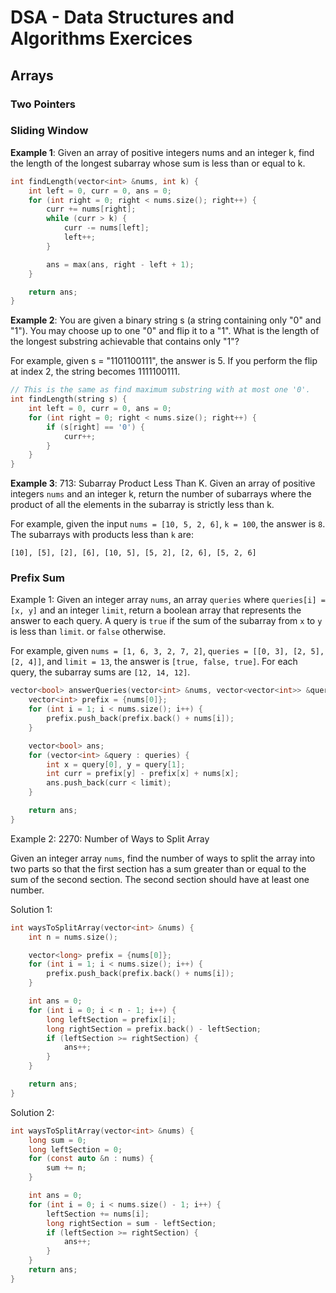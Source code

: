 # DSA - Data Structures and Algorithms Exercices

## Arrays
### Two Pointers
### Sliding Window
**Example 1**: Given an array of positive integers nums and an integer k, find the length of the longest subarray whose sum is less than or equal to k.

```c
int findLength(vector<int> &nums, int k) {
    int left = 0, curr = 0, ans = 0;
    for (int right = 0; right < nums.size(); right++) {
        curr += nums[right];
        while (curr > k) {
            curr -= nums[left];
            left++;
        }

        ans = max(ans, right - left + 1);
    }

    return ans;
}
```

**Example 2**: You are given a binary string s (a string containing only "0" and "1"). You may choose up to one "0" and flip it to a "1". What is the length of the longest substring achievable that contains only "1"?

For example, given s = "1101100111", the answer is 5. If you perform the flip at index 2, the string becomes 1111100111.

```c
// This is the same as find maximum substring with at most one '0'.
int findLength(string s) {
    int left = 0, curr = 0, ans = 0;
    for (int right = 0; right < nums.size(); right++) {
        if (s[right] == '0') {
            curr++;
        }
    }
}
```

**Example 3**: 713: Subarray Product Less Than K.
Given an array of positive integers `nums` and an integer k, return the number of subarrays where the product of all the elements in the subarray is strictly less than k.

For example, given the input `nums = [10, 5, 2, 6]`, `k = 100`, the answer is `8`. The subarrays with products less than `k` are:

`[10], [5], [2], [6], [10, 5], [5, 2], [2, 6], [5, 2, 6]`

### Prefix Sum
Example 1: Given an integer array `nums`, an array `queries` where `queries[i] = [x, y]` and an integer `limit`, return a boolean array that represents the answer to each query. A query is `true` if the sum of the subarray from `x` to `y` is less than `limit`. or `false` otherwise.

For example, given `nums = [1, 6, 3, 2, 7, 2]`, `queries = [[0, 3], [2, 5], [2, 4]]`, and `limit = 13`, the answer is `[true, false, true]`. For each query, the subarray sums are `[12, 14, 12]`.

```c
vector<bool> answerQueries(vector<int> &nums, vector<vector<int>> &queries, int limit) {
    vector<int> prefix = {nums[0]};
    for (int i = 1; i < nums.size(); i++) {
        prefix.push_back(prefix.back() + nums[i]);
    }

    vector<bool> ans;
    for (vector<int> &query : queries) {
        int x = query[0], y = query[1];
        int curr = prefix[y] - prefix[x] + nums[x];
        ans.push_back(curr < limit);
    }

    return ans;
}
```

Example 2: 2270: Number of Ways to Split Array

Given an integer array `nums`, find the number of ways to split the array into two parts so that the first section has a sum greater than or equal to the sum of the second section. The second section should have at least one number.

Solution 1:
```c
int waysToSplitArray(vector<int> &nums) {
    int n = nums.size();

    vector<long> prefix = {nums[0]};
    for (int i = 1; i < nums.size(); i++) {
        prefix.push_back(prefix.back() + nums[i]);
    }

    int ans = 0;
    for (int i = 0; i < n - 1; i++) {
        long leftSection = prefix[i];
        long rightSection = prefix.back() - leftSection;
        if (leftSection >= rightSection) {
            ans++;
        }
    }

    return ans;
}
```

Solution 2:
```c
int waysToSplitArray(vector<int> &nums) {
    long sum = 0;
    long leftSection = 0;
    for (const auto &n : nums) {
        sum += n;
    }

    int ans = 0;
    for (int i = 0; i < nums.size() - 1; i++) {
        leftSection += nums[i];
        long rightSection = sum - leftSection;
        if (leftSection >= rightSection) {
            ans++;
        }
    }
    return ans;
}
```
